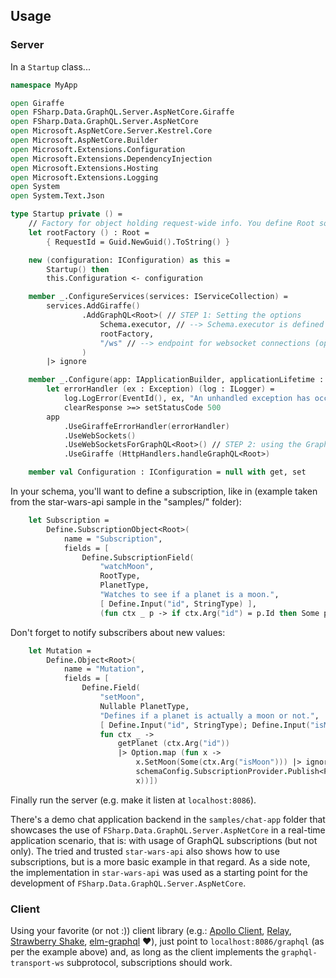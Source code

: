 ## Usage

### Server

In a `Startup` class...
```fsharp
namespace MyApp

open Giraffe
open FSharp.Data.GraphQL.Server.AspNetCore.Giraffe
open FSharp.Data.GraphQL.Server.AspNetCore
open Microsoft.AspNetCore.Server.Kestrel.Core
open Microsoft.AspNetCore.Builder
open Microsoft.Extensions.Configuration
open Microsoft.Extensions.DependencyInjection
open Microsoft.Extensions.Hosting
open Microsoft.Extensions.Logging
open System
open System.Text.Json

type Startup private () =
    // Factory for object holding request-wide info. You define Root somewhere else.
    let rootFactory () : Root =
        { RequestId = Guid.NewGuid().ToString() }

    new (configuration: IConfiguration) as this =
        Startup() then
        this.Configuration <- configuration

    member _.ConfigureServices(services: IServiceCollection) =
        services.AddGiraffe()
                .AddGraphQL<Root>( // STEP 1: Setting the options
                    Schema.executor, // --> Schema.executor is defined by yourself somewhere else (in another file)
                    rootFactory,
                    "/ws" // --> endpoint for websocket connections (optional. Default value: "/ws")
                )
        |> ignore

    member _.Configure(app: IApplicationBuilder, applicationLifetime : IHostApplicationLifetime, loggerFactory : ILoggerFactory) =
        let errorHandler (ex : Exception) (log : ILogger) =
            log.LogError(EventId(), ex, "An unhandled exception has occurred while executing the request.")
            clearResponse >=> setStatusCode 500
        app
            .UseGiraffeErrorHandler(errorHandler)
            .UseWebSockets()
            .UseWebSocketsForGraphQL<Root>() // STEP 2: using the GraphQL websocket middleware
            .UseGiraffe (HttpHandlers.handleGraphQL<Root>)

    member val Configuration : IConfiguration = null with get, set

```

In your schema, you'll want to define a subscription, like in (example taken from the star-wars-api sample in the "samples/" folder):

```fsharp
    let Subscription =
        Define.SubscriptionObject<Root>(
            name = "Subscription",
            fields = [
                Define.SubscriptionField(
                    "watchMoon",
                    RootType,
                    PlanetType,
                    "Watches to see if a planet is a moon.",
                    [ Define.Input("id", StringType) ],
                    (fun ctx _ p -> if ctx.Arg("id") = p.Id then Some p else None)) ])
```

Don't forget to notify subscribers about new values:

```fsharp
    let Mutation =
        Define.Object<Root>(
            name = "Mutation",
            fields = [
                Define.Field(
                    "setMoon",
                    Nullable PlanetType,
                    "Defines if a planet is actually a moon or not.",
                    [ Define.Input("id", StringType); Define.Input("isMoon", BooleanType) ],
                    fun ctx _ ->
                        getPlanet (ctx.Arg("id"))
                        |> Option.map (fun x ->
                            x.SetMoon(Some(ctx.Arg("isMoon"))) |> ignore
                            schemaConfig.SubscriptionProvider.Publish<Planet> "watchMoon" x // here you notify the subscribers upon a mutation
                            x))])
```

Finally run the server (e.g. make it listen at `localhost:8086`).

There's a demo chat application backend in the `samples/chat-app` folder that showcases the use of `FSharp.Data.GraphQL.Server.AspNetCore` in a real-time application scenario, that is: with usage of GraphQL subscriptions (but not only).
The tried and trusted `star-wars-api` also shows how to use subscriptions, but is a more basic example in that regard. As a side note, the implementation in `star-wars-api` was used as a starting point for the development of `FSharp.Data.GraphQL.Server.AspNetCore`.

### Client
Using your favorite (or not :)) client library (e.g.: [Apollo Client](https://www.apollographql.com/docs/react/get-started), [Relay](https://relay.dev), [Strawberry Shake](https://chillicream.com/docs/strawberryshake/v13), [elm-graphql](https://github.com/dillonkearns/elm-graphql) ❤️), just point to `localhost:8086/graphql` (as per the example above) and, as long as the client implements the `graphql-transport-ws` subprotocol, subscriptions should work.
